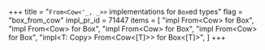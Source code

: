 +++
title = "`From<Cow<'_, _>>` implementations for `Box`ed types"
flag = "box_from_cow"
impl_pr_id = 71447
items = [
    "impl From<Cow<str>> for Box<str>",
    "impl From<Cow<CStr>> for Box<CStr>",
    "impl From<Cow<OsStr>> for Box<OsStr>",
    "impl From<Cow<Path>> for Box<Path>",
    "impl<T: Copy> From<Cow<[T]>> for Box<[T]>",
]
+++
